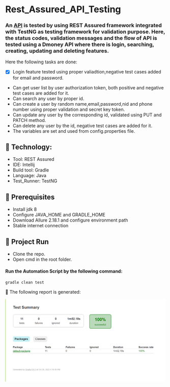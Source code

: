 # Rest_Assured_API_Testing

### An [API](http://dmoney.professionaltrainingbd.com) is tested by using REST Assured framework integrated with TestNG as testing framework for validation purpose. Here, the status codes, validation messages and the flow of API is tested using a Dmoney API where there is login, searching, creating, updating and deleting features.
Here the following tasks are done:
- [x] Login feature tested using proper valiadtion,negative test cases added for email and password.
- Can get user list by user authorization token, both positive and negative test cases are added for it.
- Can search any user by proper id.
- Can create a user by random name,email,password,nid and phone number using proper validation and secret key token.
- Can update any user by the corresponding id, validated using PUT and PATCH method.
- Can delete any user by the id, negative test cases are added for it.
- The variables are set and used from config.properties file.
## :pushpin: Technology: </br>
- Tool: REST Assured
- IDE: Intellij
- Build tool: Gradle
- Language: Java
- Test_Runner: TestNG

## :pushpin: Prerequisites</br>
- Install jdk 8 
- Configure JAVA_HOME and GRADLE_HOME
- Download Allure 2.18.1 and configure environment path
- Stable internet connection

## :pushpin: Project Run
- Clone the repo.
- Open cmd in the root folder.
#### Run the Automation Script by the following command:
 ```
 gradle clean test 
 ```
:small_orange_diamond: The following report is generated:


![Sample report](https://github.com/Tonmoy61/Rest_Assured_API_Testing/blob/master/report/report.png)



